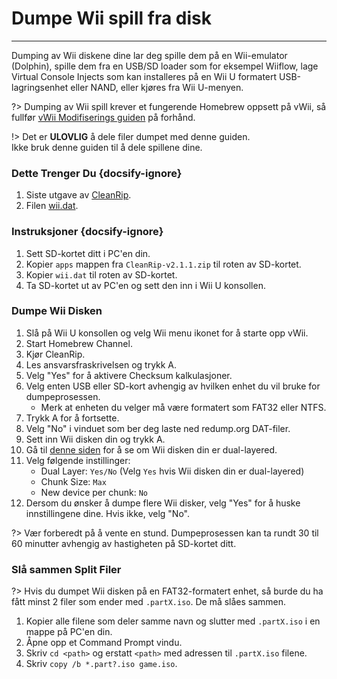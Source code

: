 # Dumpe Wii spill fra disk
---
Dumping av Wii diskene dine lar deg spille dem på en Wii-emulator (Dolphin), spille dem fra en USB/SD loader som for eksempel Wiiflow, lage Virtual Console Injects som kan installeres på en Wii U formatert USB-lagringsenhet eller NAND, eller kjøres fra Wii U-menyen.

?> Dumping av Wii spill krever et fungerende Homebrew oppsett på vWii, så fullfør [vWii Modifiserings guiden](vwii-modding) på forhånd.

!> Det er **ULOVLIG** å dele filer dumpet med denne guiden.  
Ikke bruk denne guiden til å dele spillene dine.

### Dette Trenger Du {docsify-ignore}

1. Siste utgave av [CleanRip](https://github.com/emukidid/cleanrip/releases/download/2.1.1/CleanRip-v2.1.1.zip).
1. Filen [wii.dat](https://github.com/emukidid/cleanrip/releases/download/2.1.1/wii.dat).

### Instruksjoner {docsify-ignore}

1. Sett SD-kortet ditt i PC'en din.
1. Kopier `apps` mappen fra `CleanRip-v2.1.1.zip` til roten av SD-kortet.
1. Kopier `wii.dat` til roten av SD-kortet.
1. Ta SD-kortet ut av PC'en og sett den inn i Wii U konsollen.

### Dumpe Wii Disken

1. Slå på Wii U konsollen og velg Wii menu ikonet for å starte opp vWii.
1. Start Homebrew Channel.
1. Kjør CleanRip.
1. Les ansvarsfraskrivelsen og trykk A.
1. Velg "Yes" for å aktivere Checksum kalkulasjoner.
1. Velg enten USB eller SD-kort avhengig av hvilken enhet du vil bruke for dumpeprosessen.
    - Merk at enheten du velger må være formatert som FAT32 eller NTFS.
1. Trykk A for å fortsette.
1. Velg "No" i vinduet som ber deg laste ned redump.org DAT-filer.
1. Sett inn Wii disken din og trykk A.
1. Gå til [denne siden](https://wiki.dolphin-emu.org/index.php?title=Category:Dual_Layer_Disc_games) for å se om Wii disken din er dual-layered.
1. Velg følgende instillinger:
    - Dual Layer: `Yes/No` (Velg `Yes` hvis Wii disken din er dual-layered)
    - Chunk Size: `Max`
    - New device per chunk: `No`
1. Dersom du ønsker å dumpe flere Wii disker, velg "Yes" for å huske innstillingene dine. Hvis ikke, velg "No".

?> Vær forberedt på å vente en stund. Dumpeprosessen kan ta rundt 30 til 60 minutter avhengig av hastigheten på SD-kortet ditt.

### Slå sammen Split Filer

?> Hvis du dumpet Wii disken på en FAT32-formatert enhet, så burde du ha fått minst 2 filer som ender med `.partX.iso`. De må slåes sammen.

1. Kopier alle filene som deler samme navn og slutter med `.partX.iso` i en mappe på PC'en din.
1. Åpne opp et Command Prompt vindu.
1. Skriv `cd <path>` og erstatt `<path>` med adressen til `.partX.iso` filene.
1. Skriv `copy /b *.part?.iso game.iso`.